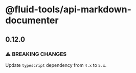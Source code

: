 # @fluid-tools/api-markdown-documenter

## 0.12.0

### ⚠ BREAKING CHANGES

Update `typescript` dependency from `4.x` to `5.x`.
